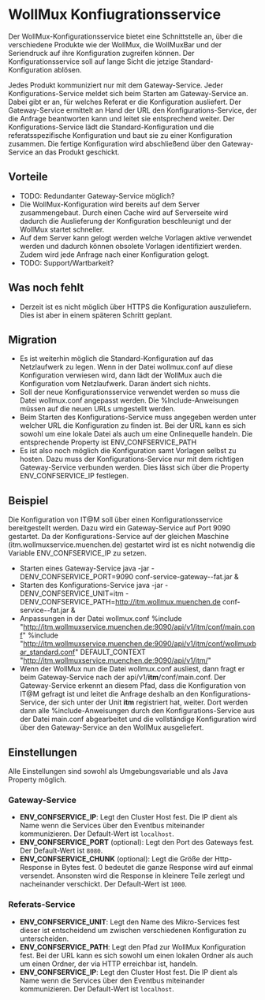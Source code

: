 # WollMux Konfiugrationsservice

Der WollMux-Konfigurationsservice bietet eine Schnittstelle an, über die verschiedene Produkte wie der WollMux, die WollMuxBar und der Seriendruck auf ihre Konfiguration  zugreifen können. Der Konfigurationsservice soll auf lange Sicht die jetzige Standard-Konfiguration ablösen.

Jedes Produkt kommuniziert nur mit dem Gateway-Service. Jeder Konfigurations-Service meldet sich beim Starten am Gateway-Service an. Dabei gibt er an, für welches Referat er die Konfiguration ausliefert. Der Gateway-Service ermittelt an Hand der URL den Konfigurations-Service, der die Anfrage beantworten kann und leitet sie entsprechend weiter. Der Konfigurations-Service lädt die Standard-Konfiguration und die referatsspezifische Konfiguration und baut sie zu einer Konfiguration zusammen. Die fertige Konfiguration wird abschließend über den Gateway-Service an das Produkt geschickt.

## Vorteile
* TODO: Redundanter Gateway-Service möglich?
* Die WollMux-Konfiguration wird bereits auf dem Server zusammengebaut. Durch einen Cache wird auf Serverseite wird dadurch die Auslieferung der Konfiguration beschleunigt und der WollMux startet schneller.
* Auf dem Server kann gelogt werden welche Vorlagen aktive verwendet werden und dadurch können obsolete Vorlagen identifiziert werden. Zudem wird jede Anfrage nach einer Konfiguration gelogt.
* TODO: Support/Wartbarkeit?

## Was noch fehlt
* Derzeit ist es nicht möglich über HTTPS die Konfiguration auszuliefern. Dies ist aber in einem späteren Schritt geplant.

## Migration
* Es ist weiterhin möglich die Standard-Konfiguration auf das Netzlaufwerk zu legen. Wenn in der Datei wollmux.conf auf diese Konfiguration verwiesen wird, dann lädt der WollMux auch die Konfiguration vom Netzlaufwerk. Daran ändert sich nichts.
* Soll der neue Konfigurationsservice verwendet werden so muss die Datei wollmux.conf angepasst werden. Die %Include-Anweisungen müssen auf die neuen URLs umgestellt werden.
* Beim Starten des Konfigurations-Service muss angegeben werden unter welcher URL die Konfiguration zu finden ist. Bei der URL kann es sich sowohl um eine lokale Datei als auch um eine Onlinequelle handeln. Die entsprechende Property ist ENV_CONFSERVICE_PATH
* Es ist also noch möglich die Konfiguration samt Vorlagen selbst zu hosten. Dazu muss der Konfigurations-Service nur mit dem richtigen Gateway-Service verbunden werden. Dies lässt sich über die Property ENV_CONFSERVICE_IP festlegen.

## Beispiel
Die Konfiguration von IT@M soll über einen Konfigurationsservice bereitgestellt werden. Dazu wird ein Gateway-Service auf Port 9090 gestartet. Da der Konfigurations-Service auf der gleichen Maschine (itm.wollmuxservice.muenchen.de) gestartet wird ist es nicht notwendig die Variable ENV_CONFSERVICE_IP zu setzen.
* Starten eines Gateway-Service
      java -jar -DENV_CONFSERVICE_PORT=9090 conf-service-gateway-<version>-fat.jar &
* Starten des Konfigurations-Service
      java -jar -DENV_CONFSERVICE_UNIT=itm -DENV_CONFSERVICE_PATH=http://itm.wollmux.muenchen.de conf-service-<version>-fat.jar &
* Anpassungen in der Datei wollmux.conf
      %include "http://itm.wollmuxservice.muenchen.de:9090/api/v1/itm/conf/main.conf"
      %include "http://itm.wollmuxservice.muenchen.de:9090/api/v1/itm/conf/wollmuxbar_standard.conf"
      DEFAULT_CONTEXT "http://itm.wollmuxservice.muenchen.de:9090/api/v1/itm/"
* Wenn der WollMux nun die Datei wollmux.conf ausliest, dann fragt er beim Gateway-Service nach der api/v1/**itm**/conf/main.conf. Der Gateway-Service erkennt an diesem Pfad, dass die Konfiguration von IT@M gefragt ist und leitet die Anfrage deshalb an den Konfigurations-Service, der sich unter der Unit **itm** registriert hat, weiter. Dort werden dann alle %include-Anweisungen durch den Konfigurations-Service aus der Datei main.conf abgearbeitet und die vollständige Konfiguration wird über den Gateway-Service an den WollMux ausgeliefert.

## Einstellungen
Alle Einstellungen sind sowohl als Umgebungsvariable und als Java Property
möglich.

### Gateway-Service
* **ENV_CONFSERVICE_IP**: Legt den Cluster Host fest. Die IP dient als
Name wenn die Services über den Eventbus miteinander kommunizieren. Der
Default-Wert ist `localhost`.
* **ENV_CONFSERVICE_PORT** (optional): Legt den Port des Gateways fest. Der
Default-Wert ist `8080`.
* **ENV_CONFSERVICE_CHUNK** (optional): Legt die Größe der Http-Response
in Bytes fest. 0 bedeutet die ganze Response wird auf einmal versendet.
Ansonsten wird die Response in kleinere Teile zerlegt und nacheinander
verschickt. Der Default-Wert ist `1000`.

### Referats-Service
* **ENV_CONFSERVICE_UNIT**: Legt den Name des Mikro-Services fest dieser ist
entscheidend um zwischen verschiedenen Konfiguration zu unterscheiden.
* **ENV_CONFSERVICE_PATH**: Legt den Pfad zur WollMux Konfiguration fest.
Bei der URL kann es sich sowohl um einen lokalen Ordner als auch um einen
Ordner, der via HTTP erreichbar ist, handeln.
* **ENV_CONFSERVICE_IP**: Legt den Cluster Host fest. Die IP dient als
Name wenn die Services über den Eventbus miteinander kommunizieren. Der
Default-Wert ist `localhost`.

